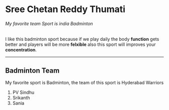 # Sree Chetan Reddy Thumati
###### My favorite team Sport is india Badminton
I like this badminton sport because if we play daily the body **function** gets better and players will be more **felxible** also this sport will improves your **concentration**.

---
## Badminton Team
My favorite sport is Badminton, the team of this sport is Hyderabad Warriors
1. PV Sindhu
2. Srikanth
3. Sania

